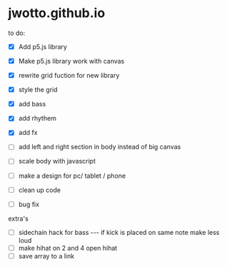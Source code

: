 # jwotto.github.io

to do:

- [x] Add p5.js library
- [x] Make p5.js library work with canvas
- [x] rewrite grid fuction for new library
- [x] style the grid
- [x] add bass
- [x] add rhythem
- [x] add fx
- [ ] add left and right section in body instead of big canvas
- [ ] scale body with javascript




- [ ] make a design for pc/ tablet / phone


- [ ] clean up code
- [ ] bug fix

extra's
- [ ] sidechain hack for bass  --- if kick is placed on same note make less loud
- [ ] make hihat on 2 and 4 open hihat
- [ ] save array to a link